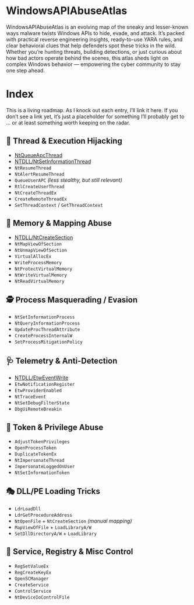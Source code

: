 # WindowsAPIAbuseAtlas
WindowsAPIAbuseAtlas is an evolving map of the sneaky and lesser-known ways malware twists Windows APIs to hide, evade, and attack. It’s packed with practical reverse engineering insights, ready-to-use YARA rules, and clear behavioral clues that help defenders spot these tricks in the wild. Whether you’re hunting threats, building detections, or just curious about how bad actors operate behind the scenes, this atlas sheds light on complex Windows behavior — empowering the cyber community to stay one step ahead.

# Index
This is a living roadmap. As I knock out each entry, I’ll link it here. If you don’t see a link yet, it’s just a placeholder for something I’ll probably get to ... or at least something worth keeping on the radar.

## 🧠 Thread & Execution Hijacking

- [NtQueueApcThread](./NTDLL/NtQueueApcThread/README.MD)
- [NTDLL/NtSetInformationThread](./NTDLL/NtSetInformationThread/README.md)
- `NtResumeThread`
- `NtAlertResumeThread`
- `QueueUserAPC` *(less stealthy, but still relevant)*
- `RtlCreateUserThread`
- `NtCreateThreadEx`
- `CreateRemoteThreadEx`
- `SetThreadContext` / `GetThreadContext`

## 🧬 Memory & Mapping Abuse

- [NTDLL/NtCreateSection](./NTLL/NtCreateSection/README.md)
- `NtMapViewOfSection`
- `NtUnmapViewOfSection`
- `VirtualAllocEx`
- `WriteProcessMemory`
- `NtProtectVirtualMemory`
- `NtWriteVirtualMemory`
- `NtReadVirtualMemory`

## 🕵️ Process Masquerading / Evasion

- `NtSetInformationProcess`
- `NtQueryInformationProcess`
- `UpdateProcThreadAttribute`
- `CreateProcessInternalW`
- `SetProcessMitigationPolicy`

## 🩺 Telemetry & Anti-Detection

- [NTDLL/EtwEventWrite](./NTDLL/EtwEventWrite/README.md)
- `EtwNotificationRegister`
- `EtwProviderEnabled`
- `NtTraceEvent`
- `NtSetDebugFilterState`
- `DbgUiRemoteBreakin`

## 🔐 Token & Privilege Abuse

- `AdjustTokenPrivileges`
- `OpenProcessToken`
- `DuplicateTokenEx`
- `NtImpersonateThread`
- `ImpersonateLoggedOnUser`
- `NtSetInformationToken`

## 🎭 DLL/PE Loading Tricks

- `LdrLoadDll`
- `LdrGetProcedureAddress`
- `NtOpenFile` + `NtCreateSection` *(manual mapping)*
- `MapViewOfFile` + `LoadLibraryA/W`
- `SetDllDirectoryA/W` + `LoadLibrary`

## 🧩 Service, Registry & Misc Control

- `RegSetValueEx`
- `RegCreateKeyEx`
- `OpenSCManager`
- `CreateService`
- `ControlService`
- `NtDeviceIoControlFile`
